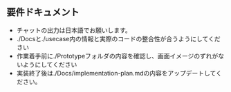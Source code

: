 ## 要件ドキュメント
- チャットの出力は日本語でお願いします。
- ./Docsと./usecase内の情報と実際のコードの整合性が合うようにしてください
- 作業着手前に./Prototypeフォルダの内容を確認し、画面イメージのずれがないようにしてください
- 実装終了後は./Docs/implementation-plan.mdの内容をアップデートしてください。
